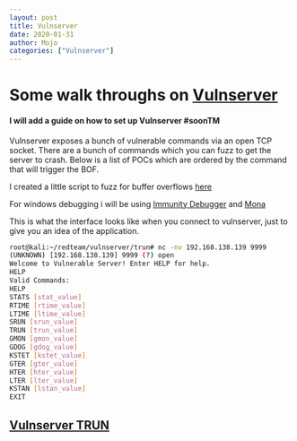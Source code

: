 ```yaml
---
layout: post
title: Vulnserver
date: 2020-01-31
author: Mojo
categories: ["Vulnserver"]
---
```

# **Some walk throughs on [Vulnserver](https://github.com/stephenbradshaw/vulnserver)**

#### I will add a guide on how to set up Vulnserver #soonTM

Vulnserver exposes a bunch of vulnerable commands via an open TCP socket.
There are a bunch of commands which you can fuzz to get the server to crash.
Below is a list of POCs which are ordered by the command that will trigger the BOF.

I created a little script to fuzz for buffer overflows [here](https://gist.github.com/mojodojo101/9df5012a0928f824d158e50d91305435)

For windows debugging i will be using [Immunity Debugger](https://www.immunityinc.com/products/debugger/) and [Mona](https://github.com/corelan/mona.git)


This is what the interface looks like when you connect to vulnserver, just to give you an idea of the application.

```bash
root@kali:~/redteam/vulnserver/trun# nc -nv 192.168.138.139 9999
(UNKNOWN) [192.168.138.139] 9999 (?) open
Welcome to Vulnerable Server! Enter HELP for help.
HELP
Valid Commands:
HELP
STATS [stat_value]
RTIME [rtime_value]
LTIME [ltime_value]
SRUN [srun_value]
TRUN [trun_value]
GMON [gmon_value]
GDOG [gdog_value]
KSTET [kstet_value]
GTER [gter_value]
HTER [hter_value]
LTER [lter_value]
KSTAN [lstan_value]
EXIT

```


## [Vulnserver TRUN ](/mojo_blog/posts/trun/)
